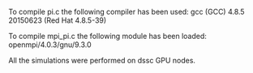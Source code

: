 To compile pi.c the following compiler has been used: 
gcc (GCC) 4.8.5 20150623 (Red Hat 4.8.5-39)

To compile mpi_pi.c the following module has been loaded:
openmpi/4.0.3/gnu/9.3.0


All the simulations were performed on dssc GPU nodes.
